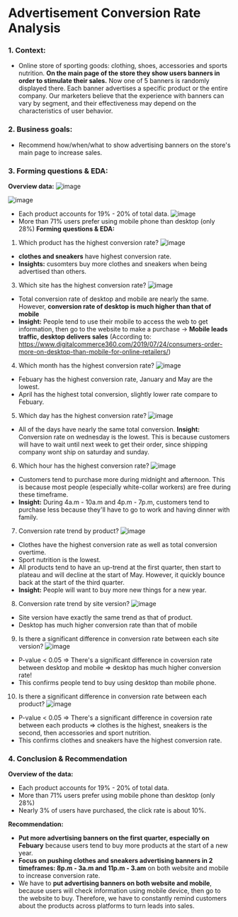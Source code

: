 # Advertisement Conversion Rate Analysis 
### **1. Context:** 
- Online store of sporting goods: clothing, shoes, accessories and sports nutrition. **On the main page of the store they show users banners in order to stimulate their sales.** Now one of 5 banners is randomly displayed there. Each banner advertises a specific product or the entire company. Our marketers believe that the experience with banners can vary by segment, and their effectiveness may depend on the characteristics of user behavior.
### **2. Business goals:** 
- Recommend how/when/what to show advertising banners on the store's main page to increase sales.
### 3. Forming questions & EDA:
**Overview data:**
![image](https://github.com/TommyNhatNguyen/Product-Conversion-Rate-Analysis/assets/86128966/3a271b93-fefa-4164-b53e-8804b26710a2)

![image](https://github.com/TommyNhatNguyen/Product-Conversion-Rate-Analysis/assets/86128966/583f29a6-b5aa-440c-9995-1085b2dae08d)
- Each product accounts for 19% - 20% of total data.
![image](https://github.com/TommyNhatNguyen/Product-Conversion-Rate-Analysis/assets/86128966/c365a237-7680-4df3-b2a1-c7d2c29f82f3)
- More than 71% users prefer using mobile phone than desktop (only 28%)
**Forming questions & EDA:**
1. Which product has the highest conversion rate?
![image](https://github.com/TommyNhatNguyen/Product-Conversion-Rate-Analysis/assets/86128966/c2771149-3255-4a76-9baf-f0d23beadab7)
- **clothes and sneakers** have highest conversion rate.
- **Insights:** cusomters buy more clothes and sneakers when being advertised than others.  
3. Which site has the highest conversion rate?
![image](https://github.com/TommyNhatNguyen/Product-Conversion-Rate-Analysis/assets/86128966/02ccf7c9-d54c-4028-a75a-f94f95a2284e)
- Total conversion rate of desktop and mobile are nearly the same. However, **conversion rate of desktop is much higher than that of mobile**
- **Insight:** People tend to use their mobile to access the web to get information, then go to the website to make a purchase -> **Mobile leads traffic, desktop delivers sales** (According to: https://www.digitalcommerce360.com/2019/07/24/consumers-order-more-on-desktop-than-mobile-for-online-retailers/)
4. Which month has the highest conversion rate?
![image](https://github.com/TommyNhatNguyen/Product-Conversion-Rate-Analysis/assets/86128966/8ab512c3-b726-4210-8ffe-341cb40268c6)
- Febuary has the highest conversion rate, January and May are the lowest.
- April has the highest total conversion, slightly lower rate compare to Febuary.
5. Which day has the highest conversion rate?
![image](https://github.com/TommyNhatNguyen/Product-Conversion-Rate-Analysis/assets/86128966/8f1ace1d-3da5-4893-9324-65b9f2647e57)
- All of the days have nearly the same total conversion.
**Insight:** Conversion rate on wednesday is the lowest. This is because customers will have to wait until next week to get their order, since shipping company wont ship on saturday and sunday.
6. Which hour has the highest conversion rate?
![image](https://github.com/TommyNhatNguyen/Product-Conversion-Rate-Analysis/assets/86128966/d4070eaf-d369-4405-9138-63892d6ad9ad)
- Customers tend to purchase more during midnight and afternoon. This is because most people (especially white-collar workers) are free during these timeframe.
- **Insight:** During 4a.m - 10a.m and 4p.m - 7p.m, customers tend to purchase less because they'll have to go to work and having dinner with family.
7. Conversion rate trend by product?
![image](https://github.com/TommyNhatNguyen/Product-Conversion-Rate-Analysis/assets/86128966/d1a06f62-2070-4ec7-ae0d-9457621334b9)
- Clothes have the highest conversion rate as well as total conversion overtime.
- Sport nutrition is the lowest.
- All products tend to have an up-trend at the first quarter, then start to plateau and will decline at the start of May. However, it quickly bounce back at the start of the third quarter.
- **Insight:** People will want to buy more new things for a new year.
8. Conversion rate trend by site version?
![image](https://github.com/TommyNhatNguyen/Product-Conversion-Rate-Analysis/assets/86128966/0114c382-e73f-4403-9e93-5d9da8027e9a)
- Site version have exactly the same trend as that of product.
- Desktop has much higher conversion rate than that of mobile
9. Is there a significant difference in conversion rate between each site version?
![image](https://github.com/TommyNhatNguyen/Product-Conversion-Rate-Analysis/assets/86128966/0b528763-6c70-4190-b3e9-3e460cbe0e73)
- P-value < 0.05 => There's a significant difference in coversion rate between desktop and mobile => desktop has much higher conversion rate!
- This confirms people tend to buy using desktop than mobile phone. 
10. Is there a significant difference in conversion rate between each product?
![image](https://github.com/TommyNhatNguyen/Product-Conversion-Rate-Analysis/assets/86128966/fa66a923-d3d0-403d-a4c5-39301d8c9d4a)
- P-value < 0.05 => There's a significant difference in coversion rate between each products => clothes is the highest, sneakers is the second, then accessories and sport nutrition.
- This confirms clothes and sneakers have the highest conversion rate. 
### 4. Conclusion & Recommendation
**Overview of the data:**
- Each product accounts for 19% - 20% of total data.
- More than 71% users prefer using mobile phone than desktop (only 28%)
- Nearly 3% of users have purchased, the click rate is about 10%.
  
**Recommendation:**
- **Put more advertising banners on the first quarter, especially on Febuary** because users tend to buy more products at the start of a new year.
- **Focus on pushing clothes and sneakers advertising banners in 2 timeframes: 8p.m - 3a.m and 11p.m - 3.am** on both website and mobile to increase conversion rate.
- We have to **put advertising banners on both website and mobile**, because users will check information using mobile device, then go to the website to buy. Therefore, we have to constantly remind customers about the products across platforms to turn leads into sales.
